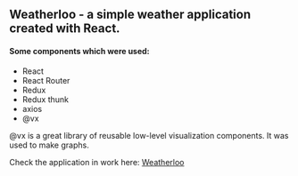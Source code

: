 <h2>Weatherloo - a simple weather application created with React.</h2>

<h4>Some components which were used:</h4>

<ul>
  <li>React</li>
  <li>React Router</li>
  <li>Redux</li>
  <li>Redux thunk</li>
  <li>axios</li>
  <li>@vx</li>
</ul>

@vx is a great library of reusable low-level visualization components.
It was used to make graphs.

Check the application in work here: <a href="https://weatherloo.firebaseapp.com/">Weatherloo</a>
